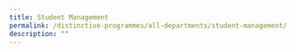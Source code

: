 ```yaml
---
title: Student Management
permalink: /distinctive-programmes/all-departments/student-management/
description: ""
---
```

